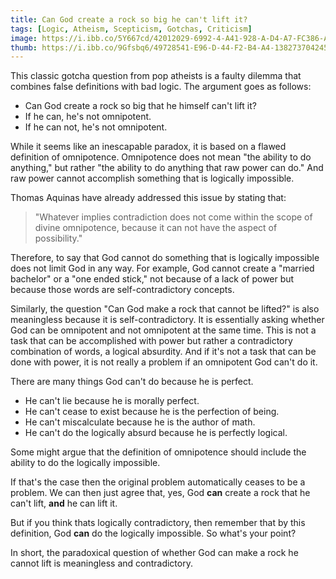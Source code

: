 ```yaml
---
title: Can God create a rock so big he can't lift it?
tags: [Logic, Atheism, Scepticism, Gotchas, Criticism]
image: https://i.ibb.co/5Y667cd/42012029-6992-4-A41-928-A-D4-A7-FC386-A9-F.jpg
thumb: https://i.ibb.co/9Gfsbq6/49728541-E96-D-44-F2-B4-A4-138273704245.jpg
---
```


This classic gotcha question from pop atheists is a faulty dilemma that combines false definitions with bad logic. The argument goes as follows:

*   Can God create a rock so big that he himself can't lift it?
*   If he can, he's not omnipotent.
*   If he can not, he's not omnipotent.

While it seems like an inescapable paradox, it is based on a flawed definition of omnipotence. Omnipotence does not mean "the ability to do anything," but rather "the ability to do anything that raw power can do." And raw power cannot accomplish something that is logically impossible.

Thomas Aquinas have already addressed this issue by stating that:

> "Whatever implies contradiction does not come within the scope of divine omnipotence, because it can not have the aspect of possibility."

Therefore, to say that God cannot do something that is logically impossible does not limit God in any way. For example, God cannot create a "married bachelor" or a "one ended stick," not because of a lack of power but because those words are self-contradictory concepts.

Similarly, the question "Can God make a rock that cannot be lifted?" is also meaningless because it is self-contradictory. It is essentially asking whether God can be omnipotent and not omnipotent at the same time. This is not a task that can be accomplished with power but rather a contradictory combination of words, a logical absurdity. And if it's not a task that can be done with power, it is not really a problem if an omnipotent God can't do it.

There are many things God can't do because he is perfect.

- He can't lie because he is morally perfect.
- He can't cease to exist because he is the perfection of being.
- He can't miscalculate because he is the author of math.
- He can't do the logically absurd because he is perfectly logical.

Some might argue that the definition of omnipotence should include the ability to do the logically impossible.

If that's the case then the original problem automatically ceases to be a problem. We can then just agree that, yes, God **can** create a rock that he can't lift, **and** he can lift it.

But if you think thats logically contradictory, then remember that by this definition, God **can** do the logically impossible. So what's your point?

In short, the paradoxical question of whether God can make a rock he cannot lift is meaningless and contradictory.
